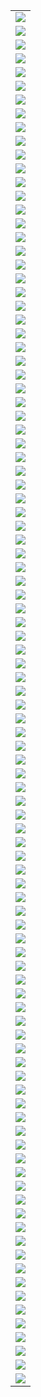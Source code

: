 |                       |
| --------------------- |
| ![](./2021_3/001.png) |
| ![](./2021_3/002.png) |
| ![](./2021_3/003.png) |
| ![](./2021_3/004.png) |
| ![](./2021_3/005.png) |
| ![](./2021_3/006.png) |
| ![](./2021_3/007.png) |
| ![](./2021_3/008.png) |
| ![](./2021_3/009.png) |
| ![](./2021_3/010.png) |
| ![](./2021_3/011.png) |
| ![](./2021_3/012.png) |
| ![](./2021_3/013.png) |
| ![](./2021_3/014.png) |
| ![](./2021_3/015.png) |
| ![](./2021_3/016.png) |
| ![](./2021_3/017.png) |
| ![](./2021_3/018.png) |
| ![](./2021_3/019.png) |
| ![](./2021_3/020.png) |
| ![](./2021_3/021.png) |
| ![](./2021_3/022.png) |
| ![](./2021_3/023.png) |
| ![](./2021_3/024.png) |
| ![](./2021_3/025.png) |
| ![](./2021_3/026.png) |
| ![](./2021_3/027.png) |
| ![](./2021_3/028.png) |
| ![](./2021_3/029.png) |
| ![](./2021_3/030.png) |
| ![](./2021_3/031.png) |
| ![](./2021_3/032.png) |
| ![](./2021_3/033.png) |
| ![](./2021_3/034.png) |
| ![](./2021_3/035.png) |
| ![](./2021_3/036.png) |
| ![](./2021_3/037.png) |
| ![](./2021_3/038.png) |
| ![](./2021_3/039.png) |
| ![](./2021_3/040.png) |
| ![](./2021_3/041.png) |
| ![](./2021_3/042.png) |
| ![](./2021_3/043.png) |
| ![](./2021_3/044.png) |
| ![](./2021_3/045.png) |
| ![](./2021_3/046.png) |
| ![](./2021_3/047.png) |
| ![](./2021_3/048.png) |
| ![](./2021_3/049.png) |
| ![](./2021_3/050.png) |
| ![](./2021_3/051.png) |
| ![](./2021_3/052.png) |
| ![](./2021_3/053.png) |
| ![](./2021_3/054.png) |
| ![](./2021_3/055.png) |
| ![](./2021_3/056.png) |
| ![](./2021_3/057.png) |
| ![](./2021_3/058.png) |
| ![](./2021_3/059.png) |
| ![](./2021_3/060.png) |
| ![](./2021_3/061.png) |
| ![](./2021_3/062.png) |
| ![](./2021_3/063.png) |
| ![](./2021_3/064.png) |
| ![](./2021_3/065.png) |
| ![](./2021_3/066.png) |
| ![](./2021_3/067.png) |
| ![](./2021_3/068.png) |
| ![](./2021_3/069.png) |
| ![](./2021_3/070.png) |
| ![](./2021_3/071.png) |
| ![](./2021_3/072.png) |
| ![](./2021_3/073.png) |
| ![](./2021_3/074.png) |
| ![](./2021_3/075.png) |
| ![](./2021_3/076.png) |
| ![](./2021_3/077.png) |
| ![](./2021_3/078.png) |
| ![](./2021_3/079.png) |
| ![](./2021_3/080.png) |
| ![](./2021_3/081.png) |
| ![](./2021_3/082.png) |
| ![](./2021_3/083.png) |
| ![](./2021_3/084.png) |
| ![](./2021_3/085.png) |
| ![](./2021_3/086.png) |
| ![](./2021_3/087.png) |
| ![](./2021_3/088.png) |
| ![](./2021_3/089.png) |
| ![](./2021_3/090.png) |
| ![](./2021_3/091.png) |
| ![](./2021_3/092.png) |
| ![](./2021_3/093.png) |
| ![](./2021_3/094.png) |
| ![](./2021_3/095.png) |
| ![](./2021_3/096.png) |
| ![](./2021_3/097.png) |
| ![](./2021_3/098.png) |
| ![](./2021_3/099.png) |
| ![](./2021_3/100.png) |
